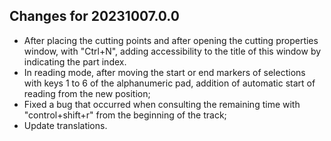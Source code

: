 ## Changes for 20231007.0.0

* After placing the cutting points and after opening the cutting properties window, with "Ctrl+N", adding accessibility to the title of this window by indicating the part index.
* In reading mode, after moving the start or end markers of selections with keys 1 to 6 of the alphanumeric pad, addition of automatic start of reading from the new position;
* Fixed a bug that occurred when consulting the remaining time with "control+shift+r" from the beginning of the track;
* Update translations.

